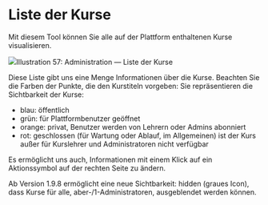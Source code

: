 
# Liste der Kurse

Mit diesem Tool können Sie alle auf der Plattform enthaltenen Kurse visualisieren.

![](../../../.gitbook/assets/graficos82%20%285%29.png)Illustration 57: Administration — Liste der Kurse

Diese Liste gibt uns eine Menge Informationen über die Kurse. Beachten Sie die Farben der Punkte, die den Kurstiteln vorgeben: Sie repräsentieren die Sichtbarkeit der Kurse:

* blau: öffentlich
* grün: für Plattformbenutzer geöffnet
* orange: privat, Benutzer werden von Lehrern oder Admins abonniert
* rot: geschlossen \(für Wartung oder Ablauf, im Allgemeinen\) ist der Kurs außer für Kurslehrer und Administratoren nicht verfügbar

Es ermöglicht uns auch, Informationen mit einem Klick auf ein Aktionssymbol auf der rechten Seite zu ändern.

Ab Version 1.9.8 ermöglicht eine neue Sichtbarkeit: hidden \(graues Icon\), dass Kurse für alle, aber-/1-Administratoren, ausgeblendet werden können.